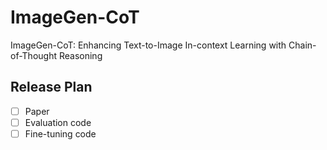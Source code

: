 # ImageGen-CoT

ImageGen-CoT: Enhancing Text-to-Image In-context Learning with Chain-of-Thought Reasoning


## Release Plan
- [ ] Paper
- [ ] Evaluation code
- [ ] Fine-tuning code
